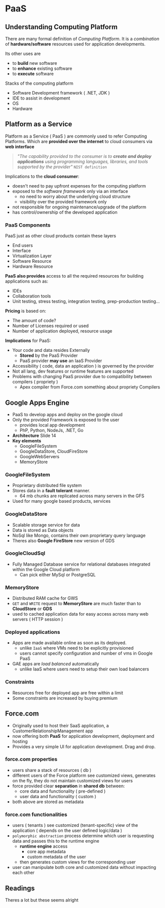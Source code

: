 # PaaS

## Understanding Computing Platform

There are many formal definition of *Computing Platform*.
It is a *combination* of **hardware/software** resources used for application developments.

Its other uses are

- to **build** new software
- to **enhance** existing software
- to **execute** software

Stacks of the computing platform

- Software Development framework ( .NET, JDK )
- IDE to assist in development
- OS
- Hardware

## Platform as a Service

Platform as a Service ( PaaS ) are commonly used to refer Computing Platforms.
Which are **provided over the internet** to cloud consumers via **web interface**

> *"The capability provided to the consumer is to **create and deploy applications** using*
> *programming languages, libraries, and tools supported by the provider"* `NIST definition`

Implications to the **cloud consumer**:

- doesn't need to pay upfront expenses for the computing platform
- exposed to the *software framework* only via an interface
  - no need to worry about the underlying cloud structure
  - visibility over the provided framework only
- not responsible for ongoing maintenance/upgrade of the platform
- has control/ownership of the developed application

### PaaS Components

PaaS just as other cloud products contain these layers

- End users
- Interface
- Virtualization Layer
- Software Resource
- Hardware Resource

**PaaS also provides** access to all the required resources for building applications such as:
  
- IDEs
- Collaboration tools
- Unit testing, stress testing, integration testing, prep-production testing...

**Pricing** is based on:

- The amount of code?
- Number of Licenses required or used
- Number of application deployed, resource usage

**Implications** for PaaS:

- Your code and data resides Externally
  - **Stored** by the PaaS Provider
  - PaaS provider **may use** an IaaS Provider
- Accessibility ( code, data an application ) is governed by the provider
- Not all lang, dev features or runtime features are supported
- Problems with changing PaaS provider due to compatibility between compilers ( propriety )
  - Apex compiler from Force.com something about propriety Compilers

## Google Apps Engine

- PaaS to develop apps and deploy on the google cloud
- Only the provided Framework is exposed to the user
  - provides local app development
  - PhP, Python, NodeJs, .NET, Go
- **Architecture** Slide 14
- **Key elements**
  - GoogleFileSystem
  - GoogleDataStore, CloudFireStore
  - GoogleWebServers
  - MemoryStore

### GoogleFileSystem

- Proprietary distributed file system
- Stores data in a **fault tolerant** manner.
  - 64 mb chunks are replicated across many servers in the GFS
- Used for many google based products, services

### GoogleDataStore

- Scalable storage service for data
- Data  is stored as Data objects 
- NoSql like Mongo, contains their own proprietary query language
- Theres also **Google FireStore** new version of GDS

### GoogleCloudSql

- Fully Managed Database service for relational databases integrated within the Google Cloud platform
  - Can pick either MySql or PostgreSQL

### MemoryStore

- Distributed RAM cache for GWS
- `GET` and `WRITE` request to **MemoryStore** are much faster than to **CloudStore** or **GDS**
- used to cached application data for easy access across many web servers ( HTTP session )

### Deployed applications

- Apps are made available online as soon as its deployed.
  - unlike `IaaS` where VMs need to be explicitly provisioned
  - users cannot specify configuration and number of vms in Google PaaS
- GAE apps are *load balanced* automatically
  - unlike IaaS where users need to setup their own load balancers

### Constraints

- Resources free for deployed app are free within a limit
- Some constraints are increased by buying premium

## Force.com

- Originally used to host their SaaS application, a CustomerRelationshipManagement app
- now offering both **PaaS** for application development, deployment and hosting
- Provides a very simple UI for application development. Drag and drop.

### force.com properties

- users share a stack of resources ( db )
- different users of the Force platform see customized views, generates on the fly, they do not maintain customized views for users
- force provided clear **separation** in **shared db** between:
  - core data and functionality ( pre-defined )
  - user data and functionality ( custom )
- both above are stored as metadata

### force.com functionalities

- users ( tenants ) see customized (tenant-specific) view of the application ( depends on the user defined logic/data )
- `polymorphic abstraction` process determine which user is requesting data and passes this to the runtime engine
  - **runtime engine** access
    - core app metadata
    - custom metadata of the user
  - then generates custom views for the corresponding user
- user can manipulate both core and customized data without impacting each other

## Readings

Theres a lot but these seems alright



